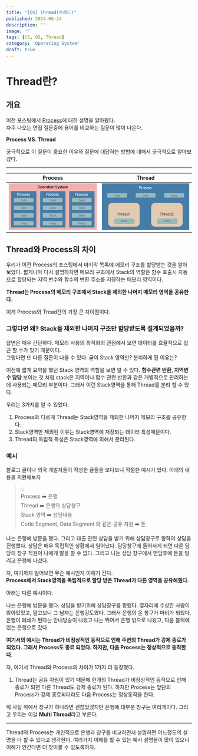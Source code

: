 ```yaml
---
title: "[OS] Thread(쓰레드)"
published: 2024-06-24
description: ''
image: ''
tags: [CS, OS, Thread]
category: 'Operating System'
draft: true 
---
```


# Thread란?

## 개요
이전 포스팅에서 [Process]("https://black9769.github.io/blog/posts/operatingsystem/os-processs/")에 대한 설명을 알아봤다.  
자주 나오는 면접 질문중에 용어를 비교하는 질문이 많이 나온다.  

**Process VS. Thread**  

궁극적으로 이 질문이 중요한 이유와 질문에 대답하는 방법에 대해서 궁극적으로 알아보겠다.

---
| Process                                | Thread                                |
|----------------------------------------|---------------------------------------|
| ![Alt text](./ThreadAsset/process.png) | ![Alt text](./ThreadAsset/Thread.png) |

## Thread와 Process의 차이
우리가 이전 Process의 포스팅에서 마지막 목록에 메모리 구조를 할당받는 것을 알아보았다. 짧게나마 다시 설명하자면 메모리 구조에서 Stack의 역할은
함수 호출시 자동으로 할당되는 지역 변수와 함수의 변환 주소를 저장하는 메모리 영역이다.  

**Thread는 Process의 메모리 구조에서 Stack을 제외한 나머지 메모리 영역을 공유한다.**  

이게 Process와 Tread간의 가장 큰 차이점이다.  
### 그렇다면 왜? Stack을 제외한 나머지 구조만 할당받도록 설계되었을까?  

답변은 매우 간단하다. 메모리 사용의 최적화의 관점에서 보면 데이터를 효율적으로 접근 할 수가 있기 때문이다.  
그렇다면 또 다른 질문이 나올 수 있다. 굳이 Stack 영역만? 분리하게 된 이유는?  

이전에 짧게 요약을 했던 Stack 영역의 역할을 보면 알 수 있다.
**함수관련 반환, 지역변수 담당** 보이는 것 처럼 stack은 지역이나 함수 관련 반환과 같은 개별적으로 관리하는데 사용되는
메모리 부분이다. 그래서 이런 Stack영역을 통해 Thread를 분리 할 수 있다.  

우리는 3가지를 알 수 있었다.
1. Process와 다르게 Thread는 Stack영역을 제외한 나머지 메모리 구조를 공유한다.
2. Stack영역만 제외된 이유는 Stack영역에 저장되는 데이터 특성때문이다.
3. Thread의 독립적 특성은 Stack영역에 의해서 분리된다.

### 예시

블로그 글이나 외국 개발자들이 작성한 글들을 보다보니 적절한 예시가 있다. 아래의 내용을 치환해보자

> 💡  
> Process ➡️ 은행  
Thread ➡️ 은행의 상담창구     
Stack 영역 ➡️ 상담내용     
Code Segment, Data Segment 와 같은 공유 자원 ➡️ 돈   

나는 은행에 방문을 했다. 그리고 대출 관련 상담을 받기 위해 상담창구로 향하여 상담을 진행했다.
상담은 매우 독립적인 상황에서 일어났다. 담당창구에 들어서게 되면 다른 담당의 창구 직원이 나에게 말을 할 수 없다.
그리고 나는 상담 창구에서 면담후에 돈을 빌리고 은행에 나섰다.  

자, 여기까지 일어보면 무슨 예시인지 이해가 간다.  
**Process에서 Stack영역을 독립적으로 할당 받은 Thread가 다른 영역을 공유해줬다.**  

아래는 다른 예시이다.

나는 은행에 방문을 했다. 상담을 받기위해 상담창구를 향했다. 옆자리에 수상한 사람이 앉아있었고, 알고보니 그 남자는 은행강도였다.
그래서 은행의 온 창구가 마비가 되었다. 은행이 폐쇄가 된다는 안내방송이 나왔고 나는 뛰어서 은행 밖으로 나왔고, 다음 블럭에 있는 은행으로 갔다.  

**여기서의 예시는 Thread가 비정상적인 동작으로 인해 주변의 Thread가 강제 종료가 되었다. 그래서 Process도 종료 되었다.
하지만, 다음 Process는 정상적으로 동작한다.**

자, 여기서 Thread와 Process의 차이가 1가지 더 등장했다.
1. Thread는 공유 자원이 있기 때문에 한개의 Thread가 비정상적인 동작으로 인해 종료가 되면 다른 Thread도 강제 종료가 된다. 하지만 Process는 앞단의 Process가 강제 종료되더라도 다음 Process는 정상동작을 한다.

뭐 사실 위에서 창구가 하나라면 괜찮았겠지만 은행에 대부분 창구는 여러개이다.
그리고 우리는 이걸 **Multi Thread**라고 부른다.

---

Thread와 Process는 개인적으로 은행과 창구를 비교하면서 설명하면 어느정도의 설명을 다 할 수 있다고 생각한다.
여러가지 이해를 할 수 있는 예시 설명들이 많이 있으니 이해가 안간다면 더 찾아볼 수 있도록하자.
